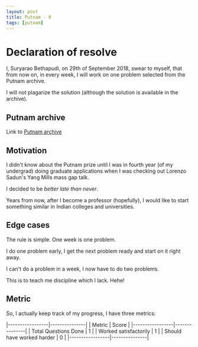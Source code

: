 ```yaml
---
layout: post
title: Putnam - 0
tags: [putnam]
---
```


# Declaration of resolve

I, Suryarao Bethapudi, on 29th of September 2018, swear to myself, that from now on, in every week, I will work on one problem selected from the Putnam archive. 

I will not plagarize the solution (although the solution is available  in the archive).

## Putnam archive
Link to 
[Putnam archive](https://kskedlaya.org/putnam-archive/)

## Motivation
I didn't know about the Putnam prize until I was in fourth year (of my undergrad) doing graduate applications when I was checking out Lorenzo Sadun's Yang Mills mass gap talk.

I decided to be _better late than never_. 

Years from now, after I become a professor (hopefully), I would like to start something similar in Indian colleges and universities.

## Edge cases

The rule is simple. One week is one problem.

I do one problem early, I get the next problem ready and start on it right away.

I can't do a problem in a week, I now have to do two problems. 

This is to teach me discipline which I lack. Hehe!

## Metric

So, I actually keep track of my progress, I have three metrics:

|-----------------|---------------|
| Metric          |  Score             |
|-----------------|---------------|
| Total Questions Done | 1  |
| Worked satisfactorily | 1 | 
| Should have worked harder | 0 |
|-----------------|---------------|

